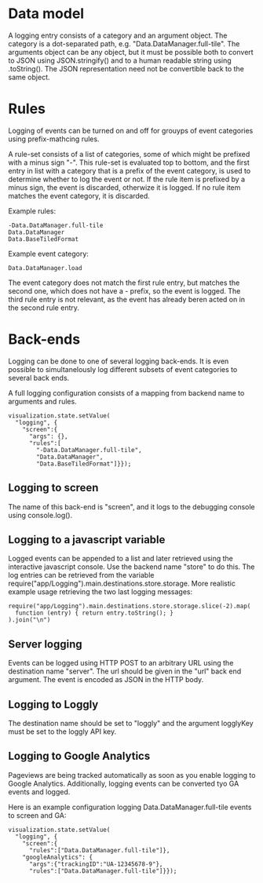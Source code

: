 # Data model

A logging entry consists of a category and an argument object. The
category is a dot-separated path, e.g. "Data.DataManager.full-tile".
The arguments object can be any object, but it must be possible both
to convert to JSON using JSON.stringify() and to a human readable
string using .toString(). The JSON representation need not be
convertible back to the same object.

# Rules

Logging of events can be turned on and off for grouyps of event
categories using prefix-mathcing rules.

A rule-set consists of a list of categories, some of which might be
prefixed with a minus sign "-". This rule-set is evaluated top to
bottom, and the first entry in list with a category that is a prefix
of the event category, is used to determine whether to log the event
or not. If the rule item is prefixed by a minus sign, the event is
discarded, otherwize it is logged. If no rule item matches the event
category, it is discarded.

Example rules:

    -Data.DataManager.full-tile
    Data.DataManager
    Data.BaseTiledFormat

Example event category:

    Data.DataManager.load

The event category does not match the first rule entry, but matches
the second one, which does not have a - prefix, so the event is
logged. The third rule entry is not relevant, as the event has already
beren acted on in the second rule entry.


# Back-ends

Logging can be done to one of several logging back-ends. It is even
possible to simultanelously log different subsets of event categories
to several back ends.

A full logging configuration consists of a mapping from backend name
to arguments and rules.

    visualization.state.setValue(
      "logging", {
        "screen":{
          "args": {},
          "rules":[
            "-Data.DataManager.full-tile",
            "Data.DataManager",
            "Data.BaseTiledFormat"]}});


## Logging to screen

The name of this back-end is "screen", and it logs to the debugging
console using console.log().


## Logging to a javascript variable

Logged events can be appended to a list and later retrieved using the interactive javascript console. Use the backend name "store" to do this. The log entries can be retrieved from the variable require("app/Logging").main.destinations.store.storage. More realistic example usage retrieving the two last logging messages:

    require("app/Logging").main.destinations.store.storage.slice(-2).map(
      function (entry) { return entry.toString(); }
    ).join("\n")

## Server logging

Events can be logged using HTTP POST to an arbitrary URL using the
destination name "server". The url should be given in the "url" back
end argument. The event is encoded as JSON in the HTTP body.

## Logging to Loggly

The destination name should be set to "loggly" and the argument
logglyKey must be set to the loggly API key.

## Logging to Google Analytics

Pageviews are being tracked automatically as soon as you enable
logging to Google Analytics. Additionally, logging events can be
converted tyo GA events and logged.

Here is an example configuration logging Data.DataManager.full-tile
events to screen and GA:

    visualization.state.setValue(
      "logging", {
        "screen":{
          "rules":["Data.DataManager.full-tile"]},
        "googleAnalytics": {
          "args":{"trackingID":"UA-12345678-9"},
          "rules":["Data.DataManager.full-tile"]}});
